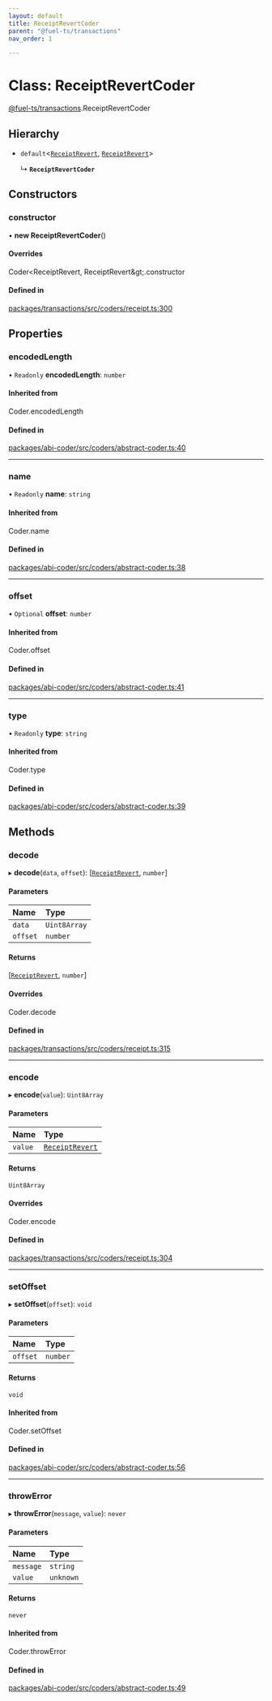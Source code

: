 ```yaml
---
layout: default
title: ReceiptRevertCoder
parent: "@fuel-ts/transactions"
nav_order: 1

---
```


# Class: ReceiptRevertCoder

[@fuel-ts/transactions](../index.md).ReceiptRevertCoder

## Hierarchy

- `default`<[`ReceiptRevert`](../index.md#receiptrevert), [`ReceiptRevert`](../index.md#receiptrevert)\>

  ↳ **`ReceiptRevertCoder`**

## Constructors

### constructor

• **new ReceiptRevertCoder**()

#### Overrides

Coder&lt;ReceiptRevert, ReceiptRevert\&gt;.constructor

#### Defined in

[packages/transactions/src/coders/receipt.ts:300](https://github.com/FuelLabs/fuels-ts/blob/master/packages/transactions/src/coders/receipt.ts#L300)

## Properties

### encodedLength

• `Readonly` **encodedLength**: `number`

#### Inherited from

Coder.encodedLength

#### Defined in

[packages/abi-coder/src/coders/abstract-coder.ts:40](https://github.com/FuelLabs/fuels-ts/blob/master/packages/abi-coder/src/coders/abstract-coder.ts#L40)

___

### name

• `Readonly` **name**: `string`

#### Inherited from

Coder.name

#### Defined in

[packages/abi-coder/src/coders/abstract-coder.ts:38](https://github.com/FuelLabs/fuels-ts/blob/master/packages/abi-coder/src/coders/abstract-coder.ts#L38)

___

### offset

• `Optional` **offset**: `number`

#### Inherited from

Coder.offset

#### Defined in

[packages/abi-coder/src/coders/abstract-coder.ts:41](https://github.com/FuelLabs/fuels-ts/blob/master/packages/abi-coder/src/coders/abstract-coder.ts#L41)

___

### type

• `Readonly` **type**: `string`

#### Inherited from

Coder.type

#### Defined in

[packages/abi-coder/src/coders/abstract-coder.ts:39](https://github.com/FuelLabs/fuels-ts/blob/master/packages/abi-coder/src/coders/abstract-coder.ts#L39)

## Methods

### decode

▸ **decode**(`data`, `offset`): [[`ReceiptRevert`](../index.md#receiptrevert), `number`]

#### Parameters

| Name | Type |
| :------ | :------ |
| `data` | `Uint8Array` |
| `offset` | `number` |

#### Returns

[[`ReceiptRevert`](../index.md#receiptrevert), `number`]

#### Overrides

Coder.decode

#### Defined in

[packages/transactions/src/coders/receipt.ts:315](https://github.com/FuelLabs/fuels-ts/blob/master/packages/transactions/src/coders/receipt.ts#L315)

___

### encode

▸ **encode**(`value`): `Uint8Array`

#### Parameters

| Name | Type |
| :------ | :------ |
| `value` | [`ReceiptRevert`](../index.md#receiptrevert) |

#### Returns

`Uint8Array`

#### Overrides

Coder.encode

#### Defined in

[packages/transactions/src/coders/receipt.ts:304](https://github.com/FuelLabs/fuels-ts/blob/master/packages/transactions/src/coders/receipt.ts#L304)

___

### setOffset

▸ **setOffset**(`offset`): `void`

#### Parameters

| Name | Type |
| :------ | :------ |
| `offset` | `number` |

#### Returns

`void`

#### Inherited from

Coder.setOffset

#### Defined in

[packages/abi-coder/src/coders/abstract-coder.ts:56](https://github.com/FuelLabs/fuels-ts/blob/master/packages/abi-coder/src/coders/abstract-coder.ts#L56)

___

### throwError

▸ **throwError**(`message`, `value`): `never`

#### Parameters

| Name | Type |
| :------ | :------ |
| `message` | `string` |
| `value` | `unknown` |

#### Returns

`never`

#### Inherited from

Coder.throwError

#### Defined in

[packages/abi-coder/src/coders/abstract-coder.ts:49](https://github.com/FuelLabs/fuels-ts/blob/master/packages/abi-coder/src/coders/abstract-coder.ts#L49)
